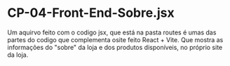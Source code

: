 # CP-04-Front-End-Sobre.jsx
Um aquirvo feito com o codigo jsx, que está na pasta routes é umas das partes do codigo que complementa osite feito React + Vite. Que mostra as informações do "sobre" da loja e dos produtos disponíveis, no próprio site da loja.


